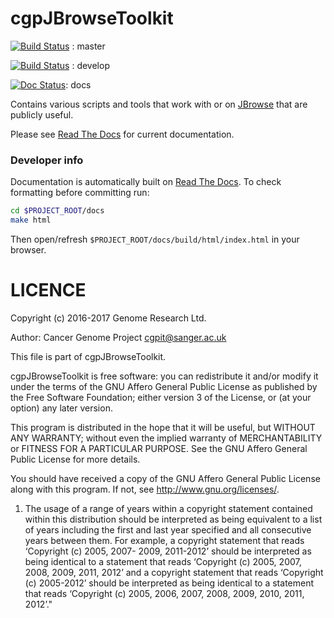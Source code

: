cgpJBrowseToolkit
=================

[![Build Status](https://travis-ci.org/cancerit/cgpJBrowseToolkit.svg?branch=master)](https://travis-ci.org/cancerit/cgpJBrowseToolkit) : master

[![Build Status](https://travis-ci.org/cancerit/cgpJBrowseToolkit.svg?branch=develop)](https://travis-ci.org/cancerit/cgpJBrowseToolkit) : develop

[![Doc Status](http://cgpjbrowsetoolkit.readthedocs.io/en/latest/?badge=latest)](http://cgpjbrowsetoolkit.readthedocs.io/en/latest/?badge=latest): docs

Contains various scripts and tools that work with or on [JBrowse](http://jbrowse.org/) that are publicly useful.

Please see [Read The Docs](http://cgpjbrowsetoolkit.readthedocs.io/en/stable/) for current documentation.

### Developer info
Documentation is automatically built on [Read The Docs](https://readthedocs.org/).  To check formatting before committing run:

```bash
cd $PROJECT_ROOT/docs
make html
```

Then open/refresh `$PROJECT_ROOT/docs/build/html/index.html` in your browser.

LICENCE
=======

Copyright (c) 2016-2017 Genome Research Ltd.

Author: Cancer Genome Project <cgpit@sanger.ac.uk>

This file is part of cgpJBrowseToolkit.

cgpJBrowseToolkit is free software: you can redistribute it and/or modify it under
the terms of the GNU Affero General Public License as published by the Free
Software Foundation; either version 3 of the License, or (at your option) any
later version.

This program is distributed in the hope that it will be useful, but WITHOUT
ANY WARRANTY; without even the implied warranty of MERCHANTABILITY or FITNESS
FOR A PARTICULAR PURPOSE. See the GNU Affero General Public License for more
details.

You should have received a copy of the GNU Affero General Public License
along with this program. If not, see <http://www.gnu.org/licenses/>.

1. The usage of a range of years within a copyright statement contained within
this distribution should be interpreted as being equivalent to a list of years
including the first and last year specified and all consecutive years between
them. For example, a copyright statement that reads ‘Copyright (c) 2005, 2007-
2009, 2011-2012’ should be interpreted as being identical to a statement that
reads ‘Copyright (c) 2005, 2007, 2008, 2009, 2011, 2012’ and a copyright
statement that reads ‘Copyright (c) 2005-2012’ should be interpreted as being
identical to a statement that reads ‘Copyright (c) 2005, 2006, 2007, 2008,
2009, 2010, 2011, 2012’."

